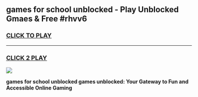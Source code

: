
## games for school unblocked - Play Unblocked Gmaes & Free #rhvv6
<h3>
<a href="https://premium.freeplayer.one?title=games_for_school_unblocked&ref=03M">CLICK TO PLAY</a></h3>
<hr>

<h3>
<a href="https://premium.freeplayer.one?title=games_for_school_unblocked&ref=03M">CLICK 2 PLAY</a>
  
</h3>

<a href="https://premium.freeplayer.one?title=games_for_school_unblocked&ref=03M"><img src="https://clearcache.store/games.png"></a>


**games for school unblocked games unblocked: Your Gateway to Fun and Accessible Online Gaming**
